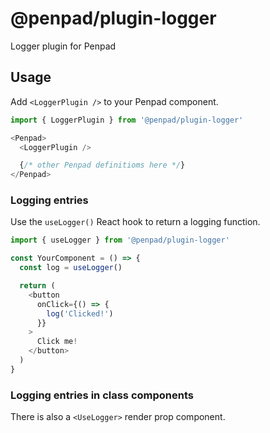 # @penpad/plugin-logger

Logger plugin for Penpad

## Usage

Add `<LoggerPlugin />` to your Penpad component.

```js
import { LoggerPlugin } from '@penpad/plugin-logger'
```

```js
<Penpad>
  <LoggerPlugin />

  {/* other Penpad definitioms here */}
</Penpad>
```

### Logging entries

Use the `useLogger()` React hook to return a logging function.

```js
import { useLogger } from '@penpad/plugin-logger'

const YourComponent = () => {
  const log = useLogger()

  return (
    <button
      onClick={() => {
        log('Clicked!')
      }}
    >
      Click me!
    </button>
  )
}
```

### Logging entries in class components

There is also a `<UseLogger>` render prop component.
